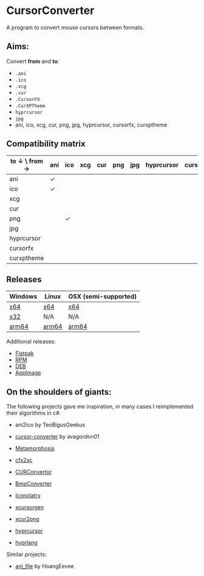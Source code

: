 ﻿# CursorConverter

A program to convert mouse cursors between formats.

## Aims:

Convert **from** and **to**:
<div>

- `.ani`
- `.ico`
- `.xcg`
- `.cur`
- `.CursorFX`
- `.CurXPTheme`
- `hyprcursor`
- `jpg`
- ani, ico, xcg, cur, png, jpg, hyprcursor, cursorfx, curxptheme

## Compatibility matrix

| to &darr; \\ from &rarr; 	| ani		| ico	| xcg	| cur	| png	| jpg	| hyprcursor| cursorfx	| curxptheme|
|-------------------------	|-------	|-----	|-----	|-----	|-------|-----	|-----		|-----		|   -----	|
| ani                     	| &check; 	|		|     	|   	|		|		|			|			|			|
| ico		              	| &check;	|     	|     	|   	|		|		|			|			|			|
| xcg                    	|		 	|     	|     	|   	|		|		|			|			|			|
| cur                    	|		 	|     	|     	|   	|		|		|			|			|			|
| png                    	|		 	|&check;|     	|   	|		|		|			|			|			|
| jpg                    	|		 	|     	|     	|   	|		|		|			|			|			|
| hyprcursor                |		 	|     	|     	|   	|		|		|			|			|			|
| cursorfx                  |		 	|     	|     	|   	|		|		|			|			|			|
| curxptheme                |		 	|     	|     	|   	|		|		|			|			|			|


## Releases

| Windows  | Linux | OSX (semi-supported) |
| ------------- | ------------- | ------------- |
| [x64]( ) | [x64]( ) | [x64]( )
| [x32]( ) | N/A | N/A |
| [arm64]( ) | [arm64]( ) | [arm64]( ) |

Additional releases:
- [Flatpak]()
- [RPM]()
- [DEB]()
- [AppImage]()

## On the shoulders of giants:
The following projects gave me inspiration, in many cases I reimplemented their algorithms in c#.

- ani2ico by TeoBigusGeekus
- [cursor-converter](https://github.com/avagordon01/cursor-converter) by avagordon01
- [Metamorphosis](https://github.com/SystemRage/Metamorphosis)
- [cfx2xc](https://github.com/coolwanglu/cfx2xc)
- [CURConvertor](https://github.com/CactusCata/CURConvertor)
- [BmpConverter](https://github.com/AM71113363/BmpConverter)
- [Iconolatry](https://github.com/SystemRage/Iconolatry)
- [xcursorgen](https://gitlab.freedesktop.org/xorg/app/xcursorgen)

- [xcur2png](https://github.com/eworm-de/xcur2png)
- [hyprcursor](https://github.com/hyprwm/hyprcursor)
- [hyprlang](https://github.com/hyprwm/hyprlang)


Similar projects:
- [ani_file](https://github.com/HoangEevee/ani_file) by HoangEevee